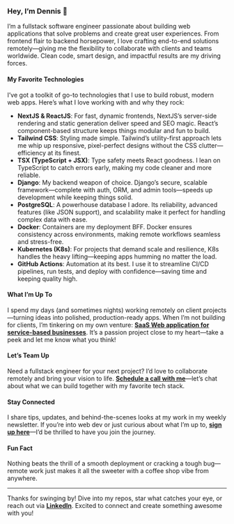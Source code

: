 ### Hey, I’m Dennis 👋

I’m a fullstack software engineer passionate about building web applications that solve problems and create great user experiences. From frontend flair to backend horsepower, I love crafting end-to-end solutions remotely—giving me the flexibility to collaborate with clients and teams worldwide. Clean code, smart design, and impactful results are my driving forces.

#### My Favorite Technologies
I’ve got a toolkit of go-to technologies that I use to build robust, modern web apps. Here’s what I love working with and why they rock:

- **NextJS & ReactJS**: For fast, dynamic frontends, NextJS’s server-side rendering and static generation deliver speed and SEO magic. React’s component-based structure keeps things modular and fun to build.
- **Tailwind CSS**: Styling made simple. Tailwind’s utility-first approach lets me whip up responsive, pixel-perfect designs without the CSS clutter—efficiency at its finest.
- **TSX (TypeScript + JSX)**: Type safety meets React goodness. I lean on TypeScript to catch errors early, making my code cleaner and more reliable.
- **Django**: My backend weapon of choice. Django’s secure, scalable framework—complete with auth, ORM, and admin tools—speeds up development while keeping things solid.
- **PostgreSQL**: A powerhouse database I adore. Its reliability, advanced features (like JSON support), and scalability make it perfect for handling complex data with ease.
- **Docker**: Containers are my deployment BFF. Docker ensures consistency across environments, making remote workflows seamless and stress-free.
- **Kubernetes (K8s)**: For projects that demand scale and resilience, K8s handles the heavy lifting—keeping apps humming no matter the load.
- **GitHub Actions**: Automation at its best. I use it to streamline CI/CD pipelines, run tests, and deploy with confidence—saving time and keeping quality high.

#### What I’m Up To
I spend my days (and sometimes nights) working remotely on client projects—turning ideas into polished, production-ready apps. When I’m not building for clients, I’m tinkering on my own venture: **[SaaS Web application for service-based businesses](https://vivasaas.netlify.app/)**. It’s a passion project close to my heart—take a peek and let me know what you think!

#### Let’s Team Up
Need a fullstack engineer for your next project? I’d love to collaborate remotely and bring your vision to life. **[Schedule a call with me](https://dennismbugua.co.ke/me#contact-section)**—let’s chat about what we can build together with my favorite tech stack.

#### Stay Connected
I share tips, updates, and behind-the-scenes looks at my work in my weekly newsletter. If you’re into web dev or just curious about what I’m up to, **[sign up here](https://dmbugua.substack.com/)**—I’d be thrilled to have you join the journey.

#### Fun Fact
Nothing beats the thrill of a smooth deployment or cracking a tough bug—remote work just makes it all the sweeter with a coffee shop vibe from anywhere.

---

Thanks for swinging by! Dive into my repos, star what catches your eye, or reach out via **[LinkedIn](https://www.linkedin.com/in/dennismbugua/)**. Excited to connect and create something awesome with you!
